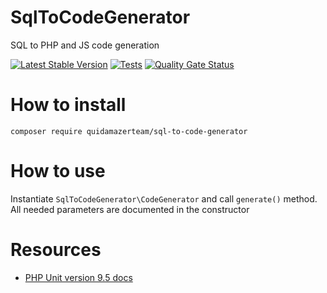 # SqlToCodeGenerator
SQL to PHP and JS code generation

[![Latest Stable Version](https://poser.pugx.org/quidamazerteam/sql-to-code-generator/v/stable.png)](https://packagist.org/packages/quidamazerteam/sql-to-code-generator)
[![Tests](https://github.com/QuidamAzerteam/SqlToCodeGenerator/actions/workflows/test.yml/badge.svg)](https://github.com/QuidamAzerteam/SqlToCodeGenerator/actions/workflows/test.yml)
[![Quality Gate Status](https://sonarcloud.io/api/project_badges/measure?project=QuidamAzerteam_SqlToCodeGenerator&metric=alert_status)](https://sonarcloud.io/summary/new_code?id=QuidamAzerteam_SqlToCodeGenerator)

# How to install
`composer require quidamazerteam/sql-to-code-generator`

# How to use
Instantiate `SqlToCodeGenerator\CodeGenerator` and call `generate()` method. <br/>
All needed parameters are documented in the constructor

# Resources

- [PHP Unit version 9.5 docs](https://phpunit.readthedocs.io/en/9.5/)